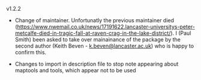 v1.2.2

- Change of maintainer. Unfortunatly the previous maintainer died (https://www.nwemail.co.uk/news/17191622.lancaster-universitys-peter-metcalfe-died-in-tragic-fall-at-raven-crag-in-the-lake-district/). 
I (Paul Smith) been asked to take over mainainance of the package by the second author (Keith Beven - k.beven@lancaster.ac.uk) who is happy to confirm this.

- Changes to import in description file to stop note appearing about maptools and tools, which appear not to be used
